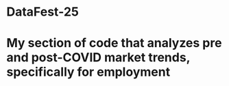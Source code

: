 # DataFest-25
# My section of code that analyzes pre and post-COVID market trends, specifically for employment
